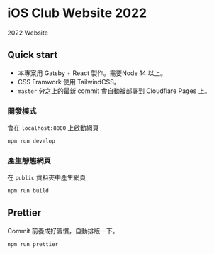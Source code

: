 # iOS Club Website 2022

2022 Website

## Quick start

* 本專案用 Gatsby + React 製作。需要Node 14 以上。
* CSS Framwork 使用 TailwindCSS。
* `master` 分之上的最新 commit 會自動被部署到 Cloudflare Pages 上。

### 開發模式

會在 `localhost:8000` 上啟動網頁

```bash
npm run develop
```

### 產生靜態網頁

在 `public` 資料夾中產生網頁

```bash
npm run build
```

## Prettier

Commit 前養成好習慣，自動排版一下。

```bash
npm run prettier
```
